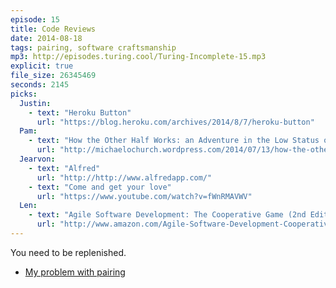 ```yaml
---
episode: 15
title: Code Reviews
date: 2014-08-18
tags: pairing, software craftsmanship
mp3: http://episodes.turing.cool/Turing-Incomplete-15.mp3
explicit: true
file_size: 26345469
seconds: 2145
picks:
  Justin:
    - text: "Heroku Button"
      url: "https://blog.heroku.com/archives/2014/8/7/heroku-button"
  Pam:
    - text: "How the Other Half Works: an Adventure in the Low Status of Software Engineers"
      url: "http://michaelochurch.wordpress.com/2014/07/13/how-the-other-half-works-an-adventure-in-the-low-status-of-software-engineers/"
  Jearvon:
    - text: "Alfred"
      url: "http://http://www.alfredapp.com/"
    - text: "Come and get your love"
      url: "https://www.youtube.com/watch?v=fWnRMAVWV"
  Len:
    - text: "Agile Software Development: The Cooperative Game (2nd Edition)"
      url: "http://www.amazon.com/Agile-Software-Development-Cooperative-Edition/dp/0321482751"
---
```


You need to be replenished.

* [My problem with pairing](http://thewebivore.com/my-problem-with-pairing/)
